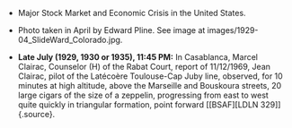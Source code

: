 ﻿

- Major Stock Market and Economic Crisis in the United States.


- Photo taken in April by Edward Pline. See image at images/1929-04_SlideWard_Colorado.jpg.
    
-   **Late July (1929, 1930 or 1935), 11:45 PM:** In Casablanca, Marcel Clairac, Counselor (H) of the Rabat Court, report of 11/12/1969, Jean Clairac, pilot of the Latécoère Toulouse-Cap Juby line, observed, for 10 minutes at high altitude, above the Marseille and Bouskoura streets, 20 large cigars of the size of a zeppelin, progressing from east to west quite quickly in triangular formation, point forward [\[BSAF\]\[LDLN 329\]]{.source}.
